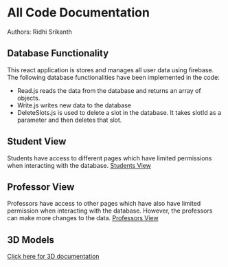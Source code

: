 # All Code Documentation

Authors: Ridhi Srikanth

## Database Functionality

This react application is stores and manages all user data using firebase. The following database functionalities have been implemented in the code: 

- Read.js reads the data from the database and returns an array of objects. 
- Write.js writes new data to the database 
- DeleteSlots.js is used to delete a slot in the database. It takes slotId as a parameter and then deletes that slot. 

## Student View

Students have access to different pages which have limited permissions when interacting with the database. 
[Students View](./students.md)

## Professor View 

Professors have access to other pages which have also have limited permission when interacting with the database. However, the professors can make more changes to the data.
[Professors View](.professor.md)

## 3D Models

[Click here for 3D documentation](./3D.md)

